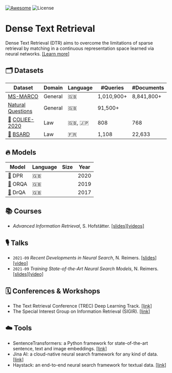 [![Awesome](https://awesome.re/badge-flat2.svg)](https://awesome.re)
![License](https://img.shields.io/github/license/antoiloui/awesome-dense-text-retrieval)

# Dense Text Retrieval

Dense Text Retrieval (DTR) aims to overcome the limitations of sparse retrieval by matching in a continuous representation space learned via neural networks. [[Learn more]](summaries/background.md)

## 🗂 Datasets

| Dataset | Domain | Language | #Queries | #Documents |
|---|---|---|---|---|
| [MS-MARCO](https://microsoft.github.io/msmarco/) | General | 🇬🇧  | 1,010,900+ | 8,841,800+ |
| [Natural Questions](https://ai.google.com/research/NaturalQuestions) | General | 🇬🇧  | 91,500+ |  |
| [📄](https://sites.ualberta.ca/~rabelo/COLIEE2021/COLIEE_2020_summary.pdf) [COLIEE-2020](https://sites.ualberta.ca/~rabelo/COLIEE2020/) | Law | 🇬🇧, 🇯🇵    | 808 | 768 |
| [📄](https://arxiv.org/abs/2108.11792) [BSARD](https://github.com/maastrichtlawtech/bsard) | Law | 🇫🇷  | 1,108 | 22,633 |

## 🔥 Models

| Model | Language | Size | Year |
|---|---|---|---|
| [📄](https://arxiv.org/pdf/2004.04906) DPR | 🇬🇧  |  | 2020 |
| [📄](https://arxiv.org/pdf/1906.00300) ORQA | 🇬🇧  |  | 2019 |
| [📄](https://arxiv.org/pdf/1704.00051.pdf) DrQA | 🇬🇧  |  | 2017 |

## 📚 Courses

- *Advanced Information Retrieval*, S. Hofstätter. [[slides]](https://github.com/sebastian-hofstaetter/teaching/tree/master/advanced-information-retrieval)[[videos]](https://www.youtube.com/watch?v=6FNISntK6Sk&list=PLSg1mducmHTPZPDoal4m59pPxxsceXF-y)

## 🎙 Talks

- `2021-09` *Recent Developments in Neural Search*, N. Reimers. [[slides]](https://nils-reimers.de/talks/2021-09-Intro-Neural-Search.zip)[[video]](https://www.youtube.com/watch?v=ukIYZw3uRX0)
- `2021-09` *Training State-of-the-Art Neural Search Models*, N. Reimers. [[slides]](https://www.nils-reimers.de/talks/2021-09-State-of-the-art-Bi-Encoders.zip)[[video]](https://www.youtube.com/watch?v=XHY-3FzaLGc)

## 🗓 Conferences & Workshops

- The Text Retrieval Conference (TREC) Deep Learning Track. [[link]](https://microsoft.github.io/msmarco/TREC-Deep-Learning)
- The Special Interest Group on Information Retrieval (SIGIR). [[link]](https://sigir.org/)

## ☁️ Tools

- SentenceTransformers:  a Python framework for state-of-the-art sentence, text and image embeddings. [[link]](https://www.sbert.net/index.html)
- Jina AI: a cloud-native neural search framework for any kind of data. [[link]](https://docs.jina.ai/)
- Haystack: an end-to-end neural search framework for textual data. [[link]](https://haystack.deepset.ai/overview/intro)
